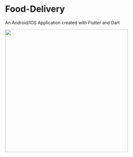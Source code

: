 # Food-Delivery
 An Android/IOS Application created with Flutter and Dart
 
<img src="https://media.giphy.com/media/CIuQ3sN92dwqX6zSE4/giphy.gif" width="400" height="400" />
